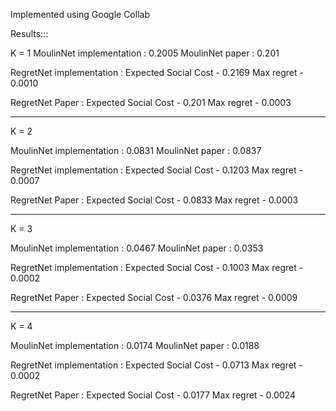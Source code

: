 Implemented using Google Collab

Results:::

K = 1
MoulinNet implementation : 0.2005
MoulinNet paper : 0.201

RegretNet implementation :
Expected Social Cost - 0.2169
Max regret - 0.0010

RegretNet Paper :
Expected Social Cost - 0.201
Max regret - 0.0003
_____________________________________________________

K = 2

MoulinNet implementation : 0.0831
MoulinNet paper : 0.0837

RegretNet implementation :
Expected Social Cost - 0.1203
Max regret - 0.0007

RegretNet Paper :
Expected Social Cost - 0.0833
Max regret - 0.0003
_____________________________________________________

K = 3

MoulinNet implementation : 0.0467
MoulinNet paper : 0.0353

RegretNet implementation :
Expected Social Cost - 0.1003
Max regret - 0.0002

RegretNet Paper :
Expected Social Cost - 0.0376 
Max regret - 0.0009

_____________________________________________________

K = 4

MoulinNet implementation : 0.0174
MoulinNet paper : 0.0188

RegretNet implementation :
Expected Social Cost - 0.0713
Max regret - 0.0002

RegretNet Paper :
Expected Social Cost - 0.0177 
Max regret - 0.0024


